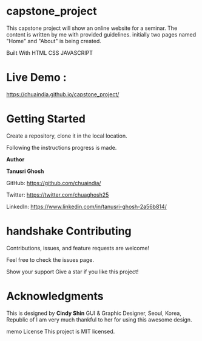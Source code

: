 # capstone_project

This capstone project will show an online website for a seminar. The content is written by me with provided guidelines. initially two pages named "Home" and "About" is being created.

Built With
HTML CSS JAVASCRIPT

# Live Demo :

https://chuaindia.github.io/capstone_project/

# Getting Started

Create a repository, clone it in the local location.

Following the instructions progress is made.

**Author**

**Tanusri Ghosh**

GitHub: https://github.com/chuaindia/

Twitter: https://twitter.com/chuaghosh25

LinkedIn: https://www.linkedin.com/in/tanusri-ghosh-2a56b814/

# handshake Contributing

Contributions, issues, and feature requests are welcome!

Feel free to check the issues page.

Show your support
Give a star if you like this project!

# Acknowledgments

This is designed by **Cindy Shin**
GUI & Graphic Designer,
Seoul, Korea, Republic of
I am very much thankful to her for using this awesome design.


memo License
This project is MIT licensed.
